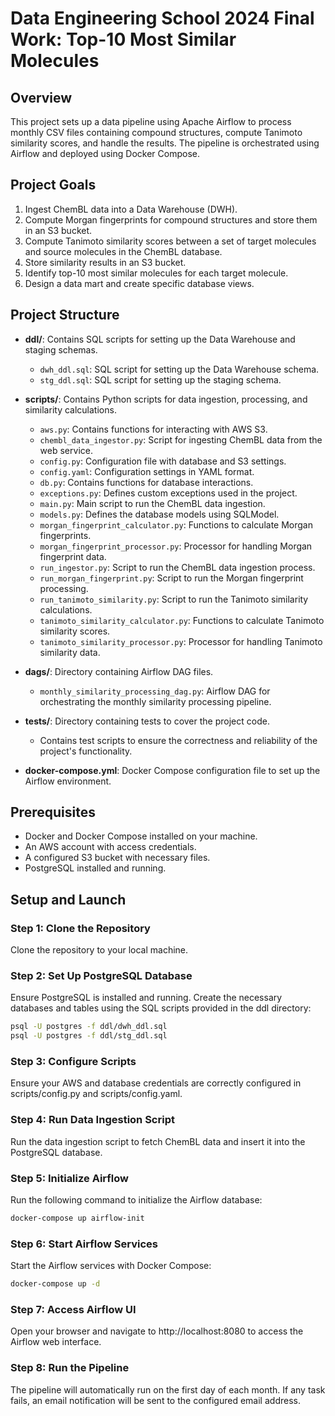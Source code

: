 # Data Engineering School 2024 Final Work: Top-10 Most Similar Molecules

## Overview

This project sets up a data pipeline using Apache Airflow to process monthly CSV files containing compound structures, compute Tanimoto similarity scores, and handle the results. The pipeline is orchestrated using Airflow and deployed using Docker Compose.

## Project Goals

1. Ingest ChemBL data into a Data Warehouse (DWH).
2. Compute Morgan fingerprints for compound structures and store them in an S3 bucket.
3. Compute Tanimoto similarity scores between a set of target molecules and source molecules in the ChemBL database.
4. Store similarity results in an S3 bucket.
5. Identify top-10 most similar molecules for each target molecule.
6. Design a data mart and create specific database views.

## Project Structure

- **ddl/**: Contains SQL scripts for setting up the Data Warehouse and staging schemas.
  - `dwh_ddl.sql`: SQL script for setting up the Data Warehouse schema.
  - `stg_ddl.sql`: SQL script for setting up the staging schema.
  
- **scripts/**: Contains Python scripts for data ingestion, processing, and similarity calculations.
  - `aws.py`: Contains functions for interacting with AWS S3.
  - `chembl_data_ingestor.py`: Script for ingesting ChemBL data from the web service.
  - `config.py`: Configuration file with database and S3 settings.
  - `config.yaml`: Configuration settings in YAML format.
  - `db.py`: Contains functions for database interactions.
  - `exceptions.py`: Defines custom exceptions used in the project.
  - `main.py`: Main script to run the ChemBL data ingestion.
  - `models.py`: Defines the database models using SQLModel.
  - `morgan_fingerprint_calculator.py`: Functions to calculate Morgan fingerprints.
  - `morgan_fingerprint_processor.py`: Processor for handling Morgan fingerprint data.
  - `run_ingestor.py`: Script to run the ChemBL data ingestion process.
  - `run_morgan_fingerprint.py`: Script to run the Morgan fingerprint processing.
  - `run_tanimoto_similarity.py`: Script to run the Tanimoto similarity calculations.
  - `tanimoto_similarity_calculator.py`: Functions to calculate Tanimoto similarity scores.
  - `tanimoto_similarity_processor.py`: Processor for handling Tanimoto similarity data.
  
- **dags/**: Directory containing Airflow DAG files.
  - `monthly_similarity_processing_dag.py`: Airflow DAG for orchestrating the monthly similarity processing pipeline.

- **tests/**: Directory containing tests to cover the project code.
  - Contains test scripts to ensure the correctness and reliability of the project's functionality.
  
- **docker-compose.yml**: Docker Compose configuration file to set up the Airflow environment.

## Prerequisites

- Docker and Docker Compose installed on your machine.
- An AWS account with access credentials.
- A configured S3 bucket with necessary files.
- PostgreSQL installed and running.

## Setup and Launch

### Step 1: Clone the Repository

Clone the repository to your local machine.

### Step 2: Set Up PostgreSQL Database

Ensure PostgreSQL is installed and running. Create the necessary databases and tables using the SQL scripts provided in the ddl directory:

```sh
psql -U postgres -f ddl/dwh_ddl.sql
psql -U postgres -f ddl/stg_ddl.sql
```

### Step 3: Configure Scripts

Ensure your AWS and database credentials are correctly configured in scripts/config.py and scripts/config.yaml.

### Step 4: Run Data Ingestion Script

Run the data ingestion script to fetch ChemBL data and insert it into the PostgreSQL database.

### Step 5: Initialize Airflow

Run the following command to initialize the Airflow database:

```sh
docker-compose up airflow-init
```

### Step 6: Start Airflow Services

Start the Airflow services with Docker Compose:

```sh
docker-compose up -d
```

### Step 7:  Access Airflow UI

Open your browser and navigate to http://localhost:8080 to access the Airflow web interface.


### Step 8:  Run the Pipeline

The pipeline will automatically run on the first day of each month. If any task fails, an email notification will be sent to the configured email address.

